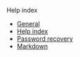 Help index

* [ General ](general.md)
* [ Help index ](index.md)
* [ Password recovery ](lostpass.md)
* [ Markdown ](markdown.md)
